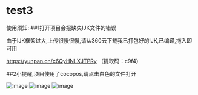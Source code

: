 # test3

使用须知:
##1打开项目会报缺失IJK文件的错误
 
 由于IJK框架过大,上传很慢很慢,请从360云下载我已打包好的IJK,已编译,拖入即可用
 
 https://yunpan.cn/c6QyHNLXJTPRy （提取码：c9f4）
 
##2小提醒,项目使用了cocopos,请点击白色的文件打开

![image](https://github.com/dzq1991/DJ_Yinke/blob/master/04直播拉流2/Assets.xcassets/Button/Snip20160725_5.imageset/Snip20160725_5.png)
![image](https://github.com/dzq1991/DJ_Yinke/blob/master/04直播拉流2/Assets.xcassets/Button/Snip20160725_7.imageset/Snip20160725_7.png)
![image](https://github.com/dzq1991/DJ_Yinke/blob/master/04直播拉流2/Assets.xcassets/Button/Snip20160724_46.imageset/Snip20160724_46.png)
